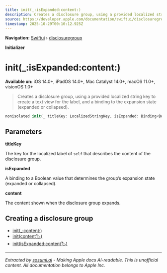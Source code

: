 ```yaml
---
title: init(_:isExpanded:content:)
description: Creates a disclosure group, using a provided localized string key to create a text view for the label, and a binding to the expansion state (expanded or collapsed).
source: https://developer.apple.com/documentation/swiftui/disclosuregroup/init(_:isexpanded:content:)
timestamp: 2025-10-29T00:10:12.925Z
---
```


**Navigation:** [Swiftui](/documentation/swiftui) › [disclosuregroup](/documentation/swiftui/disclosuregroup)

**Initializer**

# init(_:isExpanded:content:)

**Available on:** iOS 14.0+, iPadOS 14.0+, Mac Catalyst 14.0+, macOS 11.0+, visionOS 1.0+

> Creates a disclosure group, using a provided localized string key to create a text view for the label, and a binding to the expansion state (expanded or collapsed).

```swift
nonisolated init(_ titleKey: LocalizedStringKey, isExpanded: Binding<Bool>, @ViewBuilder content: @escaping () -> Content)
```

## Parameters

**titleKey**

The key for the localized label of `self` that describes the content of the disclosure group.



**isExpanded**

A binding to a Boolean value that determines the group’s expansion state (expanded or collapsed).



**content**

The content shown when the disclosure group expands.



## Creating a disclosure group

- [init(_:content:)](/documentation/swiftui/disclosuregroup/init(_:content:))
- [init(content:label:)](/documentation/swiftui/disclosuregroup/init(content:label:))
- [init(isExpanded:content:label:)](/documentation/swiftui/disclosuregroup/init(isexpanded:content:label:))

---

*Extracted by [sosumi.ai](https://sosumi.ai) - Making Apple docs AI-readable.*
*This is unofficial content. All documentation belongs to Apple Inc.*
